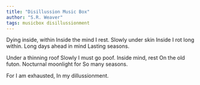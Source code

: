 ```yaml
---
title: "Disillussion Music Box"
author: "S.R. Weaver"
tags: musicbox disillussionment
---
```

Dying inside, within
Inside the mind I rest.
Slowly under skin
Inside I rot long within.
Long days ahead in mind
Lasting seasons.

Under a thinning roof
Slowly I must go poof.
Inside mind, rest
On the old futon.
Nocturnal moonlight for
So many seasons.

For I am exhausted,
In my dillussionment. 
